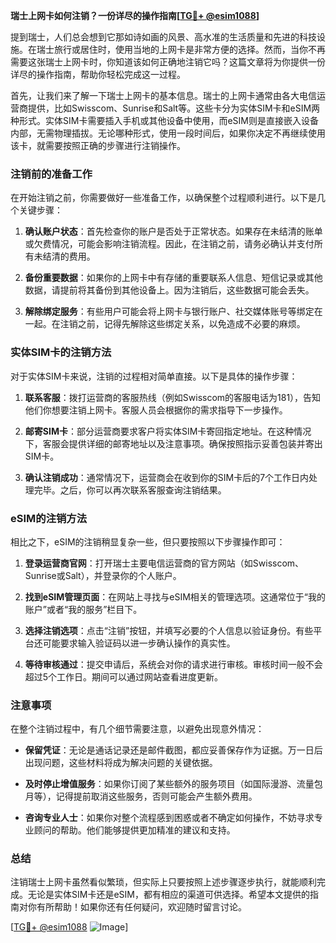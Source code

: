 **瑞士上网卡如何注销？一份详尽的操作指南[[TG💪+ @esim1088](https://t.me/s/esim1088)]**

提到瑞士，人们总会想到它那如诗如画的风景、高水准的生活质量和先进的科技设施。在瑞士旅行或居住时，使用当地的上网卡是非常方便的选择。然而，当你不再需要这张瑞士上网卡时，你知道该如何正确地注销它吗？这篇文章将为你提供一份详尽的操作指南，帮助你轻松完成这一过程。

首先，让我们来了解一下瑞士上网卡的基本信息。瑞士的上网卡通常由各大电信运营商提供，比如Swisscom、Sunrise和Salt等。这些卡分为实体SIM卡和eSIM两种形式。实体SIM卡需要插入手机或其他设备中使用，而eSIM则是直接嵌入设备内部，无需物理插拔。无论哪种形式，使用一段时间后，如果你决定不再继续使用该卡，就需要按照正确的步骤进行注销操作。

### 注销前的准备工作

在开始注销之前，你需要做好一些准备工作，以确保整个过程顺利进行。以下是几个关键步骤：

1. **确认账户状态**：首先检查你的账户是否处于正常状态。如果存在未结清的账单或欠费情况，可能会影响注销流程。因此，在注销之前，请务必确认并支付所有未结清的费用。
   
2. **备份重要数据**：如果你的上网卡中有存储的重要联系人信息、短信记录或其他数据，请提前将其备份到其他设备上。因为注销后，这些数据可能会丢失。

3. **解除绑定服务**：有些用户可能会将上网卡与银行账户、社交媒体账号等绑定在一起。在注销之前，记得先解除这些绑定关系，以免造成不必要的麻烦。

### 实体SIM卡的注销方法

对于实体SIM卡来说，注销的过程相对简单直接。以下是具体的操作步骤：

1. **联系客服**：拨打运营商的客服热线（例如Swisscom的客服电话为181），告知他们你想要注销上网卡。客服人员会根据你的需求指导下一步操作。

2. **邮寄SIM卡**：部分运营商要求客户将实体SIM卡寄回指定地址。在这种情况下，客服会提供详细的邮寄地址以及注意事项。确保按照指示妥善包装并寄出SIM卡。

3. **确认注销成功**：通常情况下，运营商会在收到你的SIM卡后的7个工作日内处理完毕。之后，你可以再次联系客服查询注销结果。

### eSIM的注销方法

相比之下，eSIM的注销稍显复杂一些，但只要按照以下步骤操作即可：

1. **登录运营商官网**：打开瑞士主要电信运营商的官方网站（如Swisscom、Sunrise或Salt），并登录你的个人账户。

2. **找到eSIM管理页面**：在网站上寻找与eSIM相关的管理选项。这通常位于“我的账户”或者“我的服务”栏目下。

3. **选择注销选项**：点击“注销”按钮，并填写必要的个人信息以验证身份。有些平台还可能要求输入验证码以进一步确认操作的真实性。

4. **等待审核通过**：提交申请后，系统会对你的请求进行审核。审核时间一般不会超过5个工作日。期间可以通过网站查看进度更新。

### 注意事项

在整个注销过程中，有几个细节需要注意，以避免出现意外情况：

- **保留凭证**：无论是通话记录还是邮件截图，都应妥善保存作为证据。万一日后出现问题，这些材料将成为解决问题的关键依据。
  
- **及时停止增值服务**：如果你订阅了某些额外的服务项目（如国际漫游、流量包月等），记得提前取消这些服务，否则可能会产生额外费用。

- **咨询专业人士**：如果你对整个流程感到困惑或者不确定如何操作，不妨寻求专业顾问的帮助。他们能够提供更加精准的建议和支持。

### 总结

注销瑞士上网卡虽然看似繁琐，但实际上只要按照上述步骤逐步执行，就能顺利完成。无论是实体SIM卡还是eSIM，都有相应的渠道可供选择。希望本文提供的指南对你有所帮助！如果你还有任何疑问，欢迎随时留言讨论。

[[TG💪+ @esim1088](https://t.me/s/esim1088) ![Image](https://i.postimg.cc/4NQfJmqS/Snipaste-2025-05-13-00-14-12.png)]